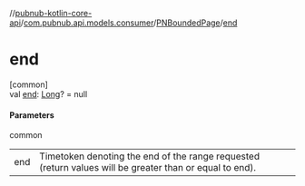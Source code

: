 //[pubnub-kotlin-core-api](../../../index.md)/[com.pubnub.api.models.consumer](../index.md)/[PNBoundedPage](index.md)/[end](end.md)

# end

[common]\
val [end](end.md): [Long](https://kotlinlang.org/api/latest/jvm/stdlib/kotlin/-long/index.html)? = null

#### Parameters

common

| | |
|---|---|
| end | Timetoken denoting the end of the range requested     (return values will be greater than or equal to end). |
